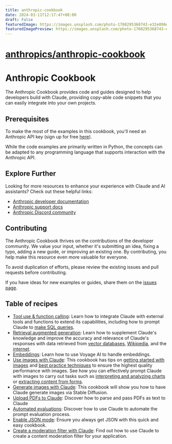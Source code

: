 ```yaml
---
title: anthropic-cookbook
date: 2024-03-11T12:17:47+08:00
draft: False
featuredImage: https://images.unsplash.com/photo-1708295368743-e32e098e48a8?ixid=M3w0NjAwMjJ8MHwxfHJhbmRvbXx8fHx8fHx8fDE3MTAxMzA1NzB8&ixlib=rb-4.0.3
featuredImagePreview: https://images.unsplash.com/photo-1708295368743-e32e098e48a8?ixid=M3w0NjAwMjJ8MHwxfHJhbmRvbXx8fHx8fHx8fDE3MTAxMzA1NzB8&ixlib=rb-4.0.3
---
```


# [anthropics/anthropic-cookbook](https://github.com/anthropics/anthropic-cookbook)

# Anthropic Cookbook

The Anthropic Cookbook provides code and guides designed to help developers build with Claude, providing copy-able code snippets that you can easily integrate into your own projects.

## Prerequisites

To make the most of the examples in this cookbook, you'll need an Anthropic API key (sign up for free [here](https://www.anthropic.com)).

While the code examples are primarily written in Python, the concepts can be adapted to any programming language that supports interaction with the Anthropic API.

## Explore Further

Looking for more resources to enhance your experience with Claude and AI assistants? Check out these helpful links:

- [Anthropic developer documentation](https://docs.anthropic.com/claude/docs/guide-to-anthropics-prompt-engineering-resources)
- [Anthropic support docs](support.anthropic.com)
- [Anthropic Discord community](https://www.anthropic.com/discord)

## Contributing

The Anthropic Cookbook thrives on the contributions of the developer community. We value your input, whether it's submitting an idea, fixing a typo, adding a new guide, or improving an existing one. By contributing, you help make this resource even more valuable for everyone.

To avoid duplication of efforts, please review the existing issues and pull requests before contributing.

If you have ideas for new examples or guides, share them on the [issues page](https://github.com/anthropics/anthropic-cookbook/issues).

## Table of recipes


- [Tool use & function calling](https://github.com/anthropics/anthropic-cookbook/blob/main/function_calling/function_calling.ipynb): Learn how to integrate Claude with external tools and functions to extend its capabilities, including how to prompt Claude to [make SQL queries](https://github.com/anthropics/anthropic-cookbook/blob/main/misc/how_to_make_sql_queries.ipynb).
- [Retrieval augmented generation](https://github.com/anthropics/anthropic-cookbook/tree/main/third_party): Learn how to supplement Claude's knowledge and improve the accuracy and relevance of Claude's responses with data retrieved from [vector databases](https://github.com/anthropics/anthropic-cookbook/blob/main/third_party/Pinecone/rag_using_pinecone.ipynb), [Wikipedia](https://github.com/anthropics/anthropic-cookbook/blob/main/third_party/Wikipedia/wikipedia-search-cookbook.ipynb/), and the [internet](https://github.com/anthropics/anthropic-cookbook/blob/main/third_party/Brave/web_search_using_brave.ipynb).
- [Embeddings](https://github.com/anthropics/anthropic-cookbook/blob/main/third_party/VoyageAI/how_to_create_embeddings.md): Learn how to use Voyage AI to handle embeddings.
- [Use images with Claude](https://github.com/anthropics/anthropic-cookbook/tree/main/multimodal): This cookbook has tips on [getting started with images](https://github.com/anthropics/anthropic-cookbook/blob/main/multimodal/getting_started_with_vision.ipynb) and [best practice techniques](https://github.com/anthropics/anthropic-cookbook/blob/main/multimodal/best_practices_for_vision.ipynb) to ensure the highest quality performance with images. See how you can effectively prompt Claude with images to carry out tasks such as [interpreting and analyzing charts](https://github.com/anthropics/anthropic-cookbook/blob/main/multimodal/reading_charts_graphs_powerpoints.ipynb) or [extracting content from forms](https://github.com/anthropics/anthropic-cookbook/blob/main/multimodal/how_to_trascribe_text.ipynb).
- [Generate images with Claude](https://github.com/anthropics/anthropic-cookbook/blob/main/misc/how_to_generate_imgaes.ipynb): This cookbook will show you how to have Claude generate images via Stable Diffusion.
- [Upload PDFs to Claude](https://github.com/anthropics/anthropic-cookbook/blob/main/misc/pdf_upload_summarization.ipynb): Discover how to parse and pass PDFs as text to Claude
- [Automated evaluations](https://github.com/anthropics/anthropic-cookbook/blob/main/misc/building_evals.ipynb): Discover how to use Claude to automate the prompt evaluation process.
- [Enable JSON mode](https://github.com/anthropics/anthropic-cookbook/blob/main/misc/how_to_enable_json_mode.ipynb): Ensure you always get JSON with this quick and easy cookbook.
- [Create a moderation filter with Claude](https://github.com/anthropics/anthropic-cookbook/blob/main/misc/building_moderation_filter.ipynb): Find out how to use Claude to create a content moderation filter for your application.
